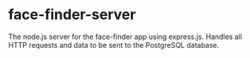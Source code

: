 # face-finder-server
The node.js server for the face-finder app using express.js. Handles all HTTP requests and data to be sent to the PostgreSQL database.
